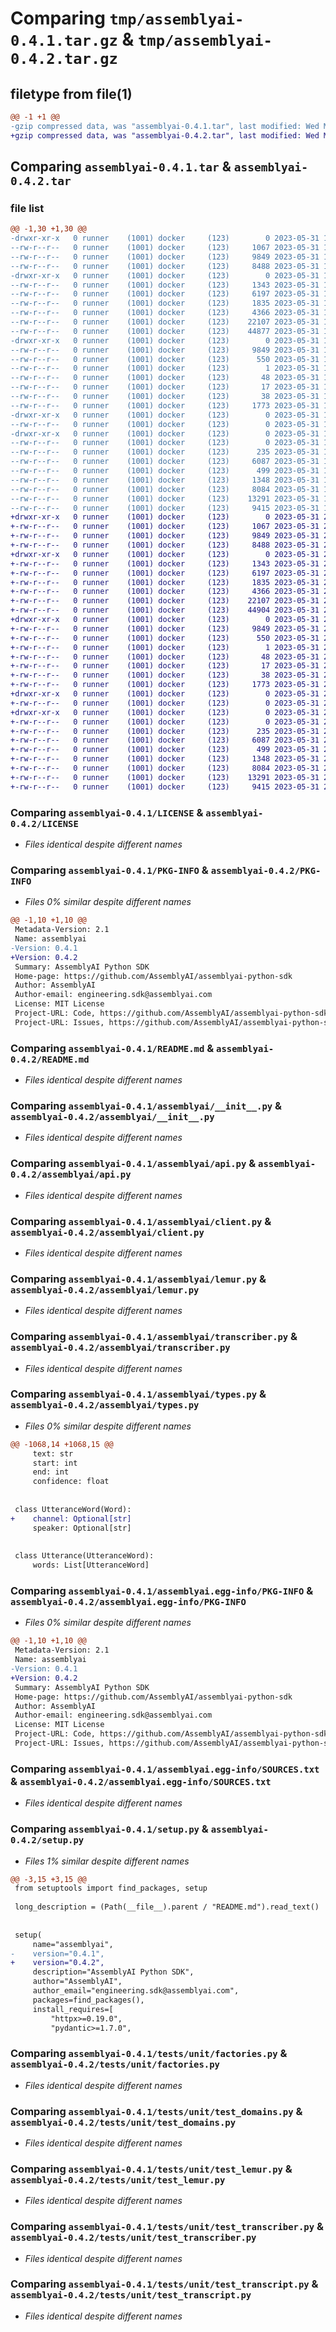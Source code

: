 # Comparing `tmp/assemblyai-0.4.1.tar.gz` & `tmp/assemblyai-0.4.2.tar.gz`

## filetype from file(1)

```diff
@@ -1 +1 @@
-gzip compressed data, was "assemblyai-0.4.1.tar", last modified: Wed May 31 19:20:30 2023, max compression
+gzip compressed data, was "assemblyai-0.4.2.tar", last modified: Wed May 31 20:09:39 2023, max compression
```

## Comparing `assemblyai-0.4.1.tar` & `assemblyai-0.4.2.tar`

### file list

```diff
@@ -1,30 +1,30 @@
-drwxr-xr-x   0 runner    (1001) docker     (123)        0 2023-05-31 19:20:30.358389 assemblyai-0.4.1/
--rw-r--r--   0 runner    (1001) docker     (123)     1067 2023-05-31 19:20:18.000000 assemblyai-0.4.1/LICENSE
--rw-r--r--   0 runner    (1001) docker     (123)     9849 2023-05-31 19:20:30.358389 assemblyai-0.4.1/PKG-INFO
--rw-r--r--   0 runner    (1001) docker     (123)     8488 2023-05-31 19:20:18.000000 assemblyai-0.4.1/README.md
-drwxr-xr-x   0 runner    (1001) docker     (123)        0 2023-05-31 19:20:30.354390 assemblyai-0.4.1/assemblyai/
--rw-r--r--   0 runner    (1001) docker     (123)     1343 2023-05-31 19:20:18.000000 assemblyai-0.4.1/assemblyai/__init__.py
--rw-r--r--   0 runner    (1001) docker     (123)     6197 2023-05-31 19:20:18.000000 assemblyai-0.4.1/assemblyai/api.py
--rw-r--r--   0 runner    (1001) docker     (123)     1835 2023-05-31 19:20:18.000000 assemblyai-0.4.1/assemblyai/client.py
--rw-r--r--   0 runner    (1001) docker     (123)     4366 2023-05-31 19:20:18.000000 assemblyai-0.4.1/assemblyai/lemur.py
--rw-r--r--   0 runner    (1001) docker     (123)    22107 2023-05-31 19:20:18.000000 assemblyai-0.4.1/assemblyai/transcriber.py
--rw-r--r--   0 runner    (1001) docker     (123)    44877 2023-05-31 19:20:18.000000 assemblyai-0.4.1/assemblyai/types.py
-drwxr-xr-x   0 runner    (1001) docker     (123)        0 2023-05-31 19:20:30.354390 assemblyai-0.4.1/assemblyai.egg-info/
--rw-r--r--   0 runner    (1001) docker     (123)     9849 2023-05-31 19:20:30.000000 assemblyai-0.4.1/assemblyai.egg-info/PKG-INFO
--rw-r--r--   0 runner    (1001) docker     (123)      550 2023-05-31 19:20:30.000000 assemblyai-0.4.1/assemblyai.egg-info/SOURCES.txt
--rw-r--r--   0 runner    (1001) docker     (123)        1 2023-05-31 19:20:30.000000 assemblyai-0.4.1/assemblyai.egg-info/dependency_links.txt
--rw-r--r--   0 runner    (1001) docker     (123)       48 2023-05-31 19:20:30.000000 assemblyai-0.4.1/assemblyai.egg-info/requires.txt
--rw-r--r--   0 runner    (1001) docker     (123)       17 2023-05-31 19:20:30.000000 assemblyai-0.4.1/assemblyai.egg-info/top_level.txt
--rw-r--r--   0 runner    (1001) docker     (123)       38 2023-05-31 19:20:30.358389 assemblyai-0.4.1/setup.cfg
--rw-r--r--   0 runner    (1001) docker     (123)     1773 2023-05-31 19:20:18.000000 assemblyai-0.4.1/setup.py
-drwxr-xr-x   0 runner    (1001) docker     (123)        0 2023-05-31 19:20:30.354390 assemblyai-0.4.1/tests/
--rw-r--r--   0 runner    (1001) docker     (123)        0 2023-05-31 19:20:18.000000 assemblyai-0.4.1/tests/__init__.py
-drwxr-xr-x   0 runner    (1001) docker     (123)        0 2023-05-31 19:20:30.358389 assemblyai-0.4.1/tests/unit/
--rw-r--r--   0 runner    (1001) docker     (123)        0 2023-05-31 19:20:18.000000 assemblyai-0.4.1/tests/unit/__init__.py
--rw-r--r--   0 runner    (1001) docker     (123)      235 2023-05-31 19:20:18.000000 assemblyai-0.4.1/tests/unit/conftest.py
--rw-r--r--   0 runner    (1001) docker     (123)     6087 2023-05-31 19:20:18.000000 assemblyai-0.4.1/tests/unit/factories.py
--rw-r--r--   0 runner    (1001) docker     (123)      499 2023-05-31 19:20:18.000000 assemblyai-0.4.1/tests/unit/test_config.py
--rw-r--r--   0 runner    (1001) docker     (123)     1348 2023-05-31 19:20:18.000000 assemblyai-0.4.1/tests/unit/test_domains.py
--rw-r--r--   0 runner    (1001) docker     (123)     8084 2023-05-31 19:20:18.000000 assemblyai-0.4.1/tests/unit/test_lemur.py
--rw-r--r--   0 runner    (1001) docker     (123)    13291 2023-05-31 19:20:18.000000 assemblyai-0.4.1/tests/unit/test_transcriber.py
--rw-r--r--   0 runner    (1001) docker     (123)     9415 2023-05-31 19:20:18.000000 assemblyai-0.4.1/tests/unit/test_transcript.py
+drwxr-xr-x   0 runner    (1001) docker     (123)        0 2023-05-31 20:09:39.404760 assemblyai-0.4.2/
+-rw-r--r--   0 runner    (1001) docker     (123)     1067 2023-05-31 20:09:30.000000 assemblyai-0.4.2/LICENSE
+-rw-r--r--   0 runner    (1001) docker     (123)     9849 2023-05-31 20:09:39.404760 assemblyai-0.4.2/PKG-INFO
+-rw-r--r--   0 runner    (1001) docker     (123)     8488 2023-05-31 20:09:30.000000 assemblyai-0.4.2/README.md
+drwxr-xr-x   0 runner    (1001) docker     (123)        0 2023-05-31 20:09:39.400760 assemblyai-0.4.2/assemblyai/
+-rw-r--r--   0 runner    (1001) docker     (123)     1343 2023-05-31 20:09:30.000000 assemblyai-0.4.2/assemblyai/__init__.py
+-rw-r--r--   0 runner    (1001) docker     (123)     6197 2023-05-31 20:09:30.000000 assemblyai-0.4.2/assemblyai/api.py
+-rw-r--r--   0 runner    (1001) docker     (123)     1835 2023-05-31 20:09:30.000000 assemblyai-0.4.2/assemblyai/client.py
+-rw-r--r--   0 runner    (1001) docker     (123)     4366 2023-05-31 20:09:30.000000 assemblyai-0.4.2/assemblyai/lemur.py
+-rw-r--r--   0 runner    (1001) docker     (123)    22107 2023-05-31 20:09:30.000000 assemblyai-0.4.2/assemblyai/transcriber.py
+-rw-r--r--   0 runner    (1001) docker     (123)    44904 2023-05-31 20:09:30.000000 assemblyai-0.4.2/assemblyai/types.py
+drwxr-xr-x   0 runner    (1001) docker     (123)        0 2023-05-31 20:09:39.400760 assemblyai-0.4.2/assemblyai.egg-info/
+-rw-r--r--   0 runner    (1001) docker     (123)     9849 2023-05-31 20:09:39.000000 assemblyai-0.4.2/assemblyai.egg-info/PKG-INFO
+-rw-r--r--   0 runner    (1001) docker     (123)      550 2023-05-31 20:09:39.000000 assemblyai-0.4.2/assemblyai.egg-info/SOURCES.txt
+-rw-r--r--   0 runner    (1001) docker     (123)        1 2023-05-31 20:09:39.000000 assemblyai-0.4.2/assemblyai.egg-info/dependency_links.txt
+-rw-r--r--   0 runner    (1001) docker     (123)       48 2023-05-31 20:09:39.000000 assemblyai-0.4.2/assemblyai.egg-info/requires.txt
+-rw-r--r--   0 runner    (1001) docker     (123)       17 2023-05-31 20:09:39.000000 assemblyai-0.4.2/assemblyai.egg-info/top_level.txt
+-rw-r--r--   0 runner    (1001) docker     (123)       38 2023-05-31 20:09:39.404760 assemblyai-0.4.2/setup.cfg
+-rw-r--r--   0 runner    (1001) docker     (123)     1773 2023-05-31 20:09:30.000000 assemblyai-0.4.2/setup.py
+drwxr-xr-x   0 runner    (1001) docker     (123)        0 2023-05-31 20:09:39.400760 assemblyai-0.4.2/tests/
+-rw-r--r--   0 runner    (1001) docker     (123)        0 2023-05-31 20:09:30.000000 assemblyai-0.4.2/tests/__init__.py
+drwxr-xr-x   0 runner    (1001) docker     (123)        0 2023-05-31 20:09:39.404760 assemblyai-0.4.2/tests/unit/
+-rw-r--r--   0 runner    (1001) docker     (123)        0 2023-05-31 20:09:30.000000 assemblyai-0.4.2/tests/unit/__init__.py
+-rw-r--r--   0 runner    (1001) docker     (123)      235 2023-05-31 20:09:30.000000 assemblyai-0.4.2/tests/unit/conftest.py
+-rw-r--r--   0 runner    (1001) docker     (123)     6087 2023-05-31 20:09:30.000000 assemblyai-0.4.2/tests/unit/factories.py
+-rw-r--r--   0 runner    (1001) docker     (123)      499 2023-05-31 20:09:30.000000 assemblyai-0.4.2/tests/unit/test_config.py
+-rw-r--r--   0 runner    (1001) docker     (123)     1348 2023-05-31 20:09:30.000000 assemblyai-0.4.2/tests/unit/test_domains.py
+-rw-r--r--   0 runner    (1001) docker     (123)     8084 2023-05-31 20:09:30.000000 assemblyai-0.4.2/tests/unit/test_lemur.py
+-rw-r--r--   0 runner    (1001) docker     (123)    13291 2023-05-31 20:09:30.000000 assemblyai-0.4.2/tests/unit/test_transcriber.py
+-rw-r--r--   0 runner    (1001) docker     (123)     9415 2023-05-31 20:09:30.000000 assemblyai-0.4.2/tests/unit/test_transcript.py
```

### Comparing `assemblyai-0.4.1/LICENSE` & `assemblyai-0.4.2/LICENSE`

 * *Files identical despite different names*

### Comparing `assemblyai-0.4.1/PKG-INFO` & `assemblyai-0.4.2/PKG-INFO`

 * *Files 0% similar despite different names*

```diff
@@ -1,10 +1,10 @@
 Metadata-Version: 2.1
 Name: assemblyai
-Version: 0.4.1
+Version: 0.4.2
 Summary: AssemblyAI Python SDK
 Home-page: https://github.com/AssemblyAI/assemblyai-python-sdk
 Author: AssemblyAI
 Author-email: engineering.sdk@assemblyai.com
 License: MIT License
 Project-URL: Code, https://github.com/AssemblyAI/assemblyai-python-sdk
 Project-URL: Issues, https://github.com/AssemblyAI/assemblyai-python-sdk/issues
```

### Comparing `assemblyai-0.4.1/README.md` & `assemblyai-0.4.2/README.md`

 * *Files identical despite different names*

### Comparing `assemblyai-0.4.1/assemblyai/__init__.py` & `assemblyai-0.4.2/assemblyai/__init__.py`

 * *Files identical despite different names*

### Comparing `assemblyai-0.4.1/assemblyai/api.py` & `assemblyai-0.4.2/assemblyai/api.py`

 * *Files identical despite different names*

### Comparing `assemblyai-0.4.1/assemblyai/client.py` & `assemblyai-0.4.2/assemblyai/client.py`

 * *Files identical despite different names*

### Comparing `assemblyai-0.4.1/assemblyai/lemur.py` & `assemblyai-0.4.2/assemblyai/lemur.py`

 * *Files identical despite different names*

### Comparing `assemblyai-0.4.1/assemblyai/transcriber.py` & `assemblyai-0.4.2/assemblyai/transcriber.py`

 * *Files identical despite different names*

### Comparing `assemblyai-0.4.1/assemblyai/types.py` & `assemblyai-0.4.2/assemblyai/types.py`

 * *Files 0% similar despite different names*

```diff
@@ -1068,14 +1068,15 @@
     text: str
     start: int
     end: int
     confidence: float
 
 
 class UtteranceWord(Word):
+    channel: Optional[str]
     speaker: Optional[str]
 
 
 class Utterance(UtteranceWord):
     words: List[UtteranceWord]
```

### Comparing `assemblyai-0.4.1/assemblyai.egg-info/PKG-INFO` & `assemblyai-0.4.2/assemblyai.egg-info/PKG-INFO`

 * *Files 0% similar despite different names*

```diff
@@ -1,10 +1,10 @@
 Metadata-Version: 2.1
 Name: assemblyai
-Version: 0.4.1
+Version: 0.4.2
 Summary: AssemblyAI Python SDK
 Home-page: https://github.com/AssemblyAI/assemblyai-python-sdk
 Author: AssemblyAI
 Author-email: engineering.sdk@assemblyai.com
 License: MIT License
 Project-URL: Code, https://github.com/AssemblyAI/assemblyai-python-sdk
 Project-URL: Issues, https://github.com/AssemblyAI/assemblyai-python-sdk/issues
```

### Comparing `assemblyai-0.4.1/assemblyai.egg-info/SOURCES.txt` & `assemblyai-0.4.2/assemblyai.egg-info/SOURCES.txt`

 * *Files identical despite different names*

### Comparing `assemblyai-0.4.1/setup.py` & `assemblyai-0.4.2/setup.py`

 * *Files 1% similar despite different names*

```diff
@@ -3,15 +3,15 @@
 from setuptools import find_packages, setup
 
 long_description = (Path(__file__).parent / "README.md").read_text()
 
 
 setup(
     name="assemblyai",
-    version="0.4.1",
+    version="0.4.2",
     description="AssemblyAI Python SDK",
     author="AssemblyAI",
     author_email="engineering.sdk@assemblyai.com",
     packages=find_packages(),
     install_requires=[
         "httpx>=0.19.0",
         "pydantic>=1.7.0",
```

### Comparing `assemblyai-0.4.1/tests/unit/factories.py` & `assemblyai-0.4.2/tests/unit/factories.py`

 * *Files identical despite different names*

### Comparing `assemblyai-0.4.1/tests/unit/test_domains.py` & `assemblyai-0.4.2/tests/unit/test_domains.py`

 * *Files identical despite different names*

### Comparing `assemblyai-0.4.1/tests/unit/test_lemur.py` & `assemblyai-0.4.2/tests/unit/test_lemur.py`

 * *Files identical despite different names*

### Comparing `assemblyai-0.4.1/tests/unit/test_transcriber.py` & `assemblyai-0.4.2/tests/unit/test_transcriber.py`

 * *Files identical despite different names*

### Comparing `assemblyai-0.4.1/tests/unit/test_transcript.py` & `assemblyai-0.4.2/tests/unit/test_transcript.py`

 * *Files identical despite different names*

